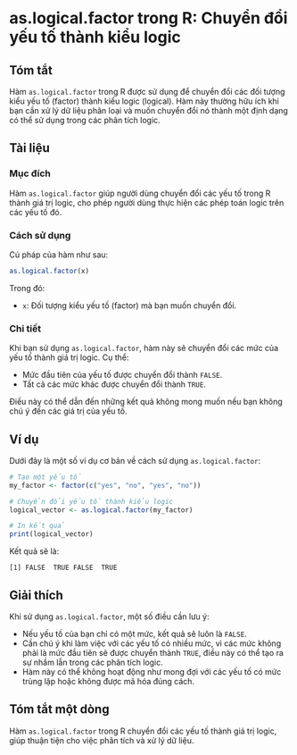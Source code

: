 <!--
Meta Description: # as.logical.factor trong R: Chuyển đổi yếu tố thành kiểu logic ## Tóm tắt Hàm `as.logical.factor` trong R được sử dụng để chuyển đổi các đối tượng ki...
Meta Keywords: yếu, các, factor, chuyển, logical
-->

# as.logical.factor trong R: Chuyển đổi yếu tố thành kiểu logic

## Tóm tắt
Hàm `as.logical.factor` trong R được sử dụng để chuyển đổi các đối tượng kiểu yếu tố (factor) thành kiểu logic (logical). Hàm này thường hữu ích khi bạn cần xử lý dữ liệu phân loại và muốn chuyển đổi nó thành một định dạng có thể sử dụng trong các phân tích logic.

## Tài liệu
### Mục đích
Hàm `as.logical.factor` giúp người dùng chuyển đổi các yếu tố trong R thành giá trị logic, cho phép người dùng thực hiện các phép toán logic trên các yếu tố đó.

### Cách sử dụng
Cú pháp của hàm như sau:
```R
as.logical.factor(x)
```
Trong đó:
- `x`: Đối tượng kiểu yếu tố (factor) mà bạn muốn chuyển đổi.

### Chi tiết
Khi bạn sử dụng `as.logical.factor`, hàm này sẽ chuyển đổi các mức của yếu tố thành giá trị logic. Cụ thể:
- Mức đầu tiên của yếu tố được chuyển đổi thành `FALSE`.
- Tất cả các mức khác được chuyển đổi thành `TRUE`.

Điều này có thể dẫn đến những kết quả không mong muốn nếu bạn không chú ý đến các giá trị của yếu tố.

## Ví dụ
Dưới đây là một số ví dụ cơ bản về cách sử dụng `as.logical.factor`:

```R
# Tạo một yếu tố
my_factor <- factor(c("yes", "no", "yes", "no"))

# Chuyển đổi yếu tố thành kiểu logic
logical_vector <- as.logical.factor(my_factor)

# In kết quả
print(logical_vector)
```
Kết quả sẽ là:
```
[1] FALSE  TRUE FALSE  TRUE
```

## Giải thích
Khi sử dụng `as.logical.factor`, một số điều cần lưu ý:
- Nếu yếu tố của bạn chỉ có một mức, kết quả sẽ luôn là `FALSE`.
- Cần chú ý khi làm việc với các yếu tố có nhiều mức, vì các mức không phải là mức đầu tiên sẽ được chuyển thành `TRUE`, điều này có thể tạo ra sự nhầm lẫn trong các phân tích logic.
- Hàm này có thể không hoạt động như mong đợi với các yếu tố có mức trùng lặp hoặc không được mã hóa đúng cách.

## Tóm tắt một dòng
Hàm `as.logical.factor` trong R chuyển đổi các yếu tố thành giá trị logic, giúp thuận tiện cho việc phân tích và xử lý dữ liệu.